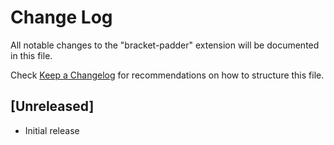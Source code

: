 # Change Log
All notable changes to the "bracket-padder" extension will be documented in this file.

Check [Keep a Changelog](http://keepachangelog.com/) for recommendations on how to structure this file.

## [Unreleased]
- Initial release